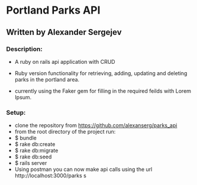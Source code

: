 # Portland Parks API

## Written by Alexander Sergejev

### Description:
* A ruby on rails api application with CRUD

* Ruby version
functionality for retrieving, adding, updating and deleting parks in the portland area.
* currently using the Faker gem for filling in the required feilds with Lorem Ipsum.

### Setup:
* clone the repository from  https://github.com/alexanserg/parks_api
* from the root directory of the project run:
* $ bundle
* $ rake db:create
* $ rake db:migrate
* $ rake db:seed
* $ rails server
* Using postman you can now make api calls using the url http://localhost:3000/parks
s
